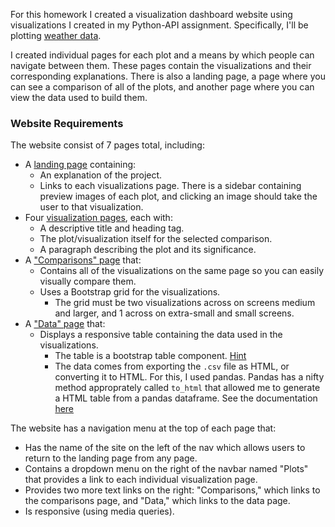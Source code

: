 For this homework I created a visualization dashboard website using visualizations I created in my Python-API assignment. Specifically, I'll be plotting [weather data](Resources/weather_data.csv).

I created individual pages for each plot and a means by which people can navigate between them. These pages contain the visualizations and their corresponding explanations. There is also a landing page, a page where you can see a comparison of all of the plots, and another page where you can view the data used to build them.


### Website Requirements

The website consist of 7 pages total, including:

* A [landing page](#landing-page) containing:
  * An explanation of the project.
  * Links to each visualizations page. There is a sidebar containing preview images of each plot, and clicking an image should take the user to that visualization.
* Four [visualization pages](#visualization-pages), each with:
  * A descriptive title and heading tag.
  * The plot/visualization itself for the selected comparison.
  * A paragraph describing the plot and its significance.
* A ["Comparisons" page](#comparisons-page) that:
  * Contains all of the visualizations on the same page so you can easily visually compare them.
  * Uses a Bootstrap grid for the visualizations.
    * The grid must be two visualizations across on screens medium and larger, and 1 across on extra-small and small screens.
* A ["Data" page](#data-page) that:
  * Displays a responsive table containing the data used in the visualizations.
    * The table is a bootstrap table component. [Hint](https://getbootstrap.com/docs/4.3/content/tables/#responsive-tables)
    * The data comes from exporting the `.csv` file as HTML, or converting it to HTML. For this, I used pandas. Pandas has a nifty method approprately called `to_html` that allowed me to generate a HTML table from a pandas dataframe. See the documentation [here](https://pandas.pydata.org/pandas-docs/version/0.17.0/generated/pandas.DataFrame.to_html.html)

The website has a navigation menu at the top of each page that:

* Has the name of the site on the left of the nav which allows users to return to the landing page from any page.
* Contains a dropdown menu on the right of the navbar named "Plots" that provides a link to each individual visualization page.
* Provides two more text links on the right: "Comparisons," which links to the comparisons page, and "Data," which links to the data page.
* Is responsive (using media queries). 
